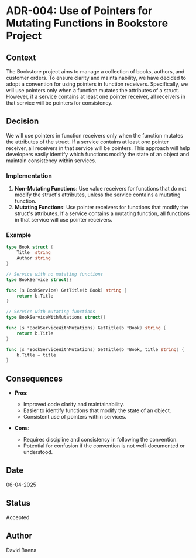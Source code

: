 # ADR-004: Use of Pointers for Mutating Functions in Bookstore Project

## Context

The Bookstore project aims to manage a collection of books, authors, and customer orders. To ensure clarity and maintainability, we have decided to adopt a convention for using pointers in function receivers. Specifically, we will use pointers only when a function mutates the attributes of a struct. However, if a service contains at least one pointer receiver, all receivers in that service will be pointers for consistency.

## Decision

We will use pointers in function receivers only when the function mutates the attributes of the struct. If a service contains at least one pointer receiver, all receivers in that service will be pointers. This approach will help developers easily identify which functions modify the state of an object and maintain consistency within services.

### Implementation

1. **Non-Mutating Functions**: Use value receivers for functions that do not modify the struct's attributes, unless the service contains a mutating function.
2. **Mutating Functions**: Use pointer receivers for functions that modify the struct's attributes. If a service contains a mutating function, all functions in that service will use pointer receivers.

### Example

```go
type Book struct {
    Title  string
    Author string
}

// Service with no mutating functions
type BookService struct{}

func (s BookService) GetTitle(b Book) string {
    return b.Title
}

// Service with mutating functions
type BookServiceWithMutations struct{}

func (s *BookServiceWithMutations) GetTitle(b *Book) string {
    return b.Title
}

func (s *BookServiceWithMutations) SetTitle(b *Book, title string) {
    b.Title = title
}
```

## Consequences

- **Pros**:
    - Improved code clarity and maintainability.
    - Easier to identify functions that modify the state of an object.
    - Consistent use of pointers within services.

- **Cons**:
    - Requires discipline and consistency in following the convention.
    - Potential for confusion if the convention is not well-documented or understood.

## Date
06-04-2025

## Status
Accepted

## Author
David Baena
